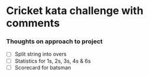 # Cricket kata challenge with comments

### Thoughts on approach to project

- [ ] Split string into overs
- [ ] Statistics for 1s, 2s, 3s, 4s & 6s
- [ ] Scorecard for batsman